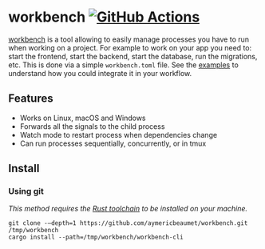 # workbench [![GitHub Actions](https://github.com/aymericbeaumet/workbench/actions/workflows/ci.yml/badge.svg)](https://github.com/aymericbeaumet/workbench/actions/workflows/ci.yml)

[workbench](https://github.com/aymericbeaumet/workbench) is a tool allowing to easily manage processes you have to run when working on a project. For example to work on your app you need to: start the frontend, start the backend, start the database, run the migrations, etc. This is done via a simple `workbench.toml` file. See the [examples](./examples) to understand how you could integrate it in your workflow.

## Features

- Works on Linux, macOS and Windows
- Forwards all the signals to the child process
- Watch mode to restart process when dependencies change
- Can run processes sequentially, concurrently, or in tmux

## Install

### Using git

_This method requires the [Rust
toolchain](https://www.rust-lang.org/tools/install) to be installed on your
machine._

```
git clone -–depth=1 https://github.com/aymericbeaumet/workbench.git /tmp/workbench
cargo install --path=/tmp/workbench/workbench-cli
```
